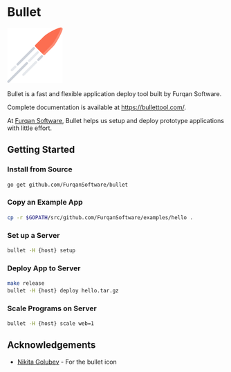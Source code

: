 # Bullet

<img src="assets/bullet.svg" height="128">

Bullet is a fast and flexible application deploy tool built by Furqan Software.

Complete documentation is available at https://bullettool.com/.

At [Furqan Software](https://furqansoftware.com/), Bullet helps us setup and deploy prototype applications with little effort.

## Getting Started

### Install from Source

``` sh
go get github.com/FurqanSoftware/bullet
```

### Copy an Example App

``` sh
cp -r $GOPATH/src/github.com/FurqanSoftware/examples/hello .
```

### Set up a Server

``` sh
bullet -H {host} setup
```

### Deploy App to Server

``` sh
make release
bullet -H {host} deploy hello.tar.gz
```

### Scale Programs on Server

``` sh
bullet -H {host} scale web=1
```

## Acknowledgements

- [Nikita Golubev](http://www.flaticon.com/authors/nikita-golubev) - For the bullet icon
